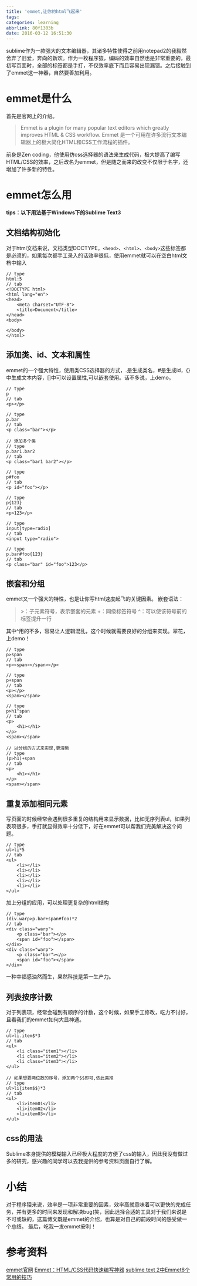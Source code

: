 ```yaml
---
title: 'emmet,让你的html飞起来'
tags:
categories: learning
abbrlink: 80f1303b
date: 2016-03-12 16:51:30
---
```

sublime作为一款强大的文本编辑器，其诸多特性使得之前用notepad2的我毅然舍弃了旧爱，奔向的新欢。作为一枚程序猿，编码的效率自然也是非常重要的，最初写页面时，全部的标签都是手打，不仅效率底下而且容易出现漏错。之后接触到了emmet这一神器，自然要善加利用。
<!-- more -->
# emmet是什么
首先是官网上的介绍。
> Emmet is a plugin for many popular text editors which greatly improves HTML & CSS workflow.
> Emmet 是一个可用在许多流行文本编辑器上的极大简化HTML和CSS工作流程的插件。

前身是Zen coding，他使用仿css选择器的语法来生成代码，极大提高了编写HTML/CSS的效率，之后改名为emmet，但是随之而来的改变不仅限于名字，还增加了许多新的特性。

# emmet怎么用
**tips：以下用法基于Windows下的Sublime Text3**
## 文档结构初始化
对于html文档来说，文档类型DOCTYPE，`<head>`、`<html>`、`<body>`这些标签都是必须的，如果每次都手工录入的话效率很低，使用emmet就可以在空白html文档中输入
````
// type
html:5
// tab
<!DOCTYPE html>
<html lang="en">
<head>
	<meta charset="UTF-8">
	<title>Document</title>
</head>
<body>
	
</body>
</html>

````
## 添加类、id、文本和属性
emmet的一个强大特性，使用类CSS选择器的方式，.是生成类名，#是生成id，{}中生成文本内容，[]中可以设置属性,可以嵌套使用。话不多说，上demo。
````
// type
p
// tab
<p></p>

// type
p.bar
// tab
<p class="bar"></p>

// 添加多个类
// type
p.bar1.bar2
// tab
<p class="bar1 bar2"></p>

// type
p#foo
// tab
<p id="foo"></p>

// type
p{123}
// tab
<p>123</p>

// type
input[type=radio]
// tab
<input type="radio">

// type
p.bar#foo{123}
// tab
<p class="bar" id="foo">123</p>
````

## 嵌套和分组
emmet又一个强大的特性，也是让你写html速度起飞的关键因素。
嵌套语法：
> \>：子元素符号，表示嵌套的元素
+：同级标签符号
^：可以使该符号前的标签提升一行

其中^用的不多，容易让人逻辑混乱，这个时候就需要良好的分组来实现。翠花，上demo！

````
// type
p>span
// tab
<p><span></span></p>

// type
p+span
// tab
<p></p>
<span></span>

// type
p>h1^span
// tab
<p>
	<h1></h1>
</p>
<span></span>

// 以分组的方式来实现,更清晰
// type
(p>h1)+span
// tab
<p>
	<h1></h1>
</p>
<span></span>
````

## 重复添加相同元素
写页面的时候经常会遇到很多重复的结构用来显示数据，比如无序列表ul，如果列表项很多，手打就显得效率十分低下，好在emmet可以帮我们完美解决这个问题。

````
// type
ul>li*5
// tab
<ul>
	<li></li>
	<li></li>
	<li></li>
	<li></li>
	<li></li>
</ul>
````

加上分组的应用，可以处理更复杂的html结构

````
// type
(div.warp>p.bar+span#foo)*2
// tab
<div class="warp">
	<p class="bar"></p>
	<span id="foo"></span>
</div>
<div class="warp">
	<p class="bar"></p>
	<span id="foo"></span>
</div>
````
一种幸福感油然而生，果然科技是第一生产力。

## 列表按序计数
对于列表项，经常会碰到有顺序的计数，这个时候，如果手工修改，吃力不讨好，且看我们的emmet如何大显神通。

````
// type
ul>li.item$*3
// tab
<ul>
	<li class="item1"></li>
	<li class="item2"></li>
	<li class="item3"></li>
</ul>

// 如果想要两位数的序号，添加两个$$即可,依此类推
// type
ul>li{item$$}*3
// tab
<ul>
	<li>item01</li>
	<li>item02</li>
	<li>item03</li>
</ul>
````

## css的用法
Sublime本身提供的模糊输入已经极大程度的方便了css的输入，因此我没有做过多的研究，感兴趣的同学可以去我提供的参考资料页面自行了解。

# 小结
对于程序猿来说，效率是一项非常重要的因素，效率高就意味着可以更快的完成任务，并有更多的时间来发现和解决bug(笑，因此选择合适的工具对于我们来说是不可或缺的，这篇博文既是emmet的介绍，也算是对自己的前段时间的感受做一个总结。
最后，吃我一发emmet安利！

# 参考资料
[emmet官网](https://emmet.io/)
[Emmet：HTML/CSS代码快速编写神器](https://www.iteye.com/news/27580)
[sublime text 2中Emmet8个常用的技巧](https://blog.csdn.net/lmmilove/article/details/9181323)